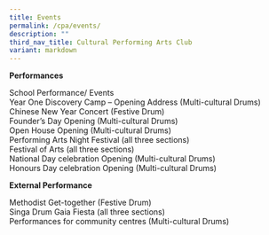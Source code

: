 ```yaml
---
title: Events
permalink: /cpa/events/
description: ""
third_nav_title: Cultural Performing Arts Club
variant: markdown
---
```

**Performances**

School Performance/ Events<br>
Year One Discovery Camp – Opening Address (Multi-cultural Drums)<br>
Chinese New Year Concert (Festive Drum)<br>
Founder’s Day Opening (Multi-cultural Drums)<br>
Open House Opening (Multi-cultural Drums)<br>
Performing Arts Night Festival (all three sections)<br>
Festival of Arts (all three sections)<br>
National Day celebration Opening (Multi-cultural Drums)<br>
Honours Day celebration Opening (Multi-cultural Drums)


**External Performance**

Methodist Get-together (Festive Drum)<br>
Singa Drum Gaia Fiesta (all three sections)<br>
Performances for community centres (Multi-cultural Drums)